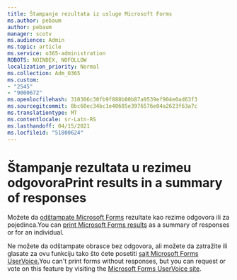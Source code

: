 ```yaml
---
title: Štampanje rezultata iz usluge Microsoft Forms
ms.author: pebaum
author: pebaum
manager: scotv
ms.audience: Admin
ms.topic: article
ms.service: o365-administration
ROBOTS: NOINDEX, NOFOLLOW
localization_priority: Normal
ms.collection: Adm_O365
ms.custom:
- "2545"
- "9000672"
ms.openlocfilehash: 310306c30fb9f888b80b87a9539ef904e0ad63f3
ms.sourcegitcommit: 8bc60ec34bc1e40685e3976576e04a2623f63a7c
ms.translationtype: MT
ms.contentlocale: sr-Latn-RS
ms.lasthandoff: 04/15/2021
ms.locfileid: "51800624"
---
```

# <a name="print-results-in-a-summary-of-responses"></a><span data-ttu-id="d5a72-102">Štampanje rezultata u rezimeu odgovora</span><span class="sxs-lookup"><span data-stu-id="d5a72-102">Print results in a summary of responses</span></span>

<span data-ttu-id="d5a72-103">Možete da [odštampate Microsoft Forms](https://support.office.com/article/print-a-form-22100b98-ba3c-41c1-9513-f76caca664fc) rezultate kao rezime odgovora ili za pojedinca.</span><span class="sxs-lookup"><span data-stu-id="d5a72-103">You can [print Microsoft Forms results](https://support.office.com/article/print-a-form-22100b98-ba3c-41c1-9513-f76caca664fc) as a summary of responses or for an individual.</span></span> 

<span data-ttu-id="d5a72-104">Ne možete da odštampate obrasce bez odgovora, ali možete da zatražite ili glasate za ovu funkciju tako što ćete posetiti [sajt Microsoft Forms UserVoice.](https://microsoftforms.uservoice.com/forums/386451-welcome-to-microsoft-forms-suggestion-box)</span><span class="sxs-lookup"><span data-stu-id="d5a72-104">You can't print forms without responses, but you can request or vote on this feature by visiting the [Microsoft Forms UserVoice site](https://microsoftforms.uservoice.com/forums/386451-welcome-to-microsoft-forms-suggestion-box).</span></span>

